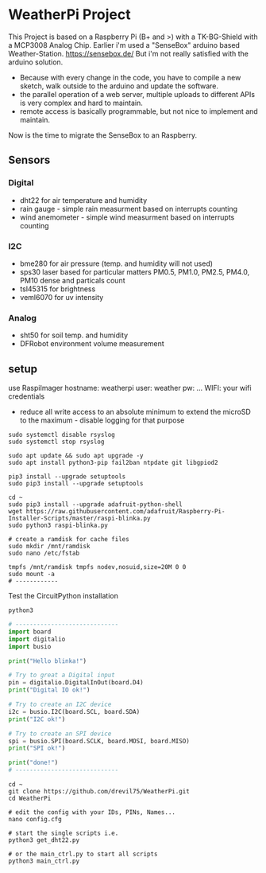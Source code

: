 # WeatherPi Project

This Project is based on a Raspberry Pi (B+ and >) with a TK-BG-Shield with a MCP3008 Analog Chip.
Earlier i'm used a "SenseBox" arduino based Weather-Station. https://sensebox.de/
But i'm not really satisfied with the arduino solution.
- Because with every change in the code, you have to compile a new sketch, walk outside to the arduino and update the software.
- the parallel operation of a web server, multiple uploads to different APIs is very complex and hard to maintain.
- remote access is basically programmable, but not nice to implement and maintain. 

Now is the time to migrate the SenseBox to an Raspberry.

## Sensors

### Digital
- dht22 for air temperature and humidity
- rain gauge - simple rain measurment based on interrupts counting
- wind anemometer - simple wind measurment based on interrupts counting

### I2C
- bme280 for air pressure (temp. and humidity will not used)
- sps30 laser based for particular matters PM0.5, PM1.0, PM2.5, PM4.0, PM10 dense and particals count
- tsl45315 for brightness
- veml6070 for uv intensity

### Analog
- sht50 for soil temp. and humidity
- DFRobot environment volume measurement


## setup
use RaspiImager
hostname: weatherpi
user: weather
pw: ...
WIFI: your wifi credentials

- reduce all write access to an absolute minimum to extend the microSD to the maximum - disable logging for that purpose

````shell
sudo systemctl disable rsyslog
sudo systemctl stop rsyslog

sudo apt update && sudo apt upgrade -y
sudo apt install python3-pip fail2ban ntpdate git libgpiod2

pip3 install --upgrade setuptools
sudo pip3 install --upgrade setuptools

cd ~
sudo pip3 install --upgrade adafruit-python-shell
wget https://raw.githubusercontent.com/adafruit/Raspberry-Pi-Installer-Scripts/master/raspi-blinka.py
sudo python3 raspi-blinka.py

# create a ramdisk for cache files
sudo mkdir /mnt/ramdisk
sudo nano /etc/fstab

tmpfs /mnt/ramdisk tmpfs nodev,nosuid,size=20M 0 0
sudo mount -a
# ------------
````

Test the CircuitPython installation
````shell
python3
`````

````python
# -----------------------------
import board
import digitalio
import busio

print("Hello blinka!")

# Try to great a Digital input
pin = digitalio.DigitalInOut(board.D4)
print("Digital IO ok!")

# Try to create an I2C device
i2c = busio.I2C(board.SCL, board.SDA)
print("I2C ok!")

# Try to create an SPI device
spi = busio.SPI(board.SCLK, board.MOSI, board.MISO)
print("SPI ok!")

print("done!")
# -----------------------------

````

````shell
cd ~
git clone https://github.com/drevil75/WeatherPi.git
cd WeatherPi

# edit the config with your IDs, PINs, Names...
nano config.cfg

# start the single scripts i.e.
python3 get_dht22.py

# or the main_ctrl.py to start all scripts
python3 main_ctrl.py
````
